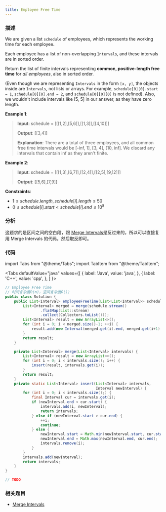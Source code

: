 ```yaml
---
title: Employee Free Time
---
```


### 描述

We are given a list `schedule` of employees, which represents the working time for each employee.

Each employee has a list of non-overlapping `Intervals`, and these intervals are in sorted order.

Return the list of finite intervals representing **common, positive-length free time** for _all employees_, also in sorted order.

(Even though we are representing `Intervals` in the form `[x, y]`, the objects inside are `Intervals`, not lists or arrays. For example, `schedule[0][0].start = 1`, `schedule[0][0].end = 2`, and `schedule[0][0][0]` is not defined). Also, we wouldn't include intervals like [5, 5] in our answer, as they have zero length.

**Example 1**:

> **Input**: schedule = [[[1,2],[5,6]],[[1,3]],[[4,10]]]
>
> **Output**: [[3,4]]
>
> **Explanation**: There are a total of three employees, and all common
> free time intervals would be [-inf, 1], [3, 4], [10, inf].
> We discard any intervals that contain inf as they aren't finite.

**Example 2**:

> **Input**: schedule = [[[1,3],[6,7]],[[2,4]],[[2,5],[9,12]]]
>
> **Output**: [[5,6],[7,9]]

**Constraints**:

- $1 \leq schedule.length, schedule[i].length \leq 50$
- $0 \leq schedule[i].start < schedule[i].end \leq 10^8$

### 分析

这题求的是区间之间的空白段，跟 [Merge Intervals](merge-intervals.md)是反过来的，所以可以直接复用 Merge Intervals 的代码，然后取反即可。

### 代码

import Tabs from "@theme/Tabs";
import TabItem from "@theme/TabItem";

<Tabs
defaultValue="java"
values={[
{ label: 'Java', value: 'java', },
{ label: 'C++', value: 'cpp', },
]
}>
<TabItem value="java">

```java
// Employee Free Time
// 时间复杂度O(n)，空间复杂度O(1)
public class Solution {
    public List<Interval> employeeFreeTime(List<List<Interval>> schedule) {
        List<Interval> merged = merge(schedule.stream()
                .flatMap(List::stream)
                .collect(Collectors.toList()));
        List<Interval> result = new ArrayList<>();
        for (int i = 0; i < merged.size()-1; ++i) {
            result.add(new Interval(merged.get(i).end, merged.get(i+1).start ));
        }
        return result;
    }

    private List<Interval> merge(List<Interval> intervals) {
        List<Interval> result = new ArrayList<>();
        for (int i = 0; i < intervals.size(); i++) {
            insert(result, intervals.get(i));
        }
        return result;
    }
    private static List<Interval> insert(List<Interval> intervals,
                                         Interval newInterval) {
        for (int i = 0; i < intervals.size();) {
            final Interval cur = intervals.get(i);
            if (newInterval.end < cur.start) {
                intervals.add(i, newInterval);
                return intervals;
            } else if (newInterval.start > cur.end) {
                ++i;
                continue;
            } else {
                newInterval.start = Math.min(newInterval.start, cur.start);
                newInterval.end = Math.max(newInterval.end, cur.end);
                intervals.remove(i);
            }
        }
        intervals.add(newInterval);
        return intervals;
    }
}
```

</TabItem>
<TabItem value="cpp">

```cpp
// TODO
```

</TabItem>
</Tabs>

### 相关题目

- [Merge Intervals](merge-intervals.md)
